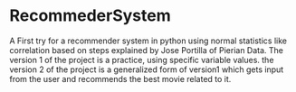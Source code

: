 # RecommederSystem
A First try for a recommender system in python using normal statistics like correlation based on steps explained by Jose Portilla of Pierian Data.
The version 1 of the project is a practice, using specific variable values.
the version 2 of the project is a generalized form of version1 which gets input from the user and recommends the best movie related to it.
